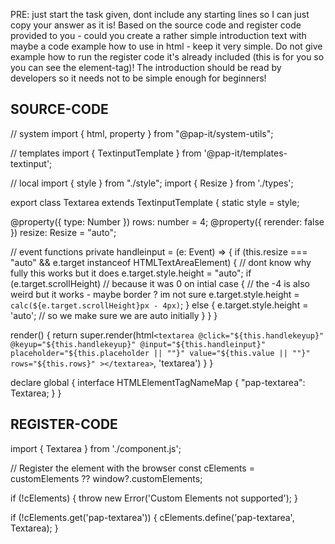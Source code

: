 PRE: just start the task given, dont include any starting lines so I can just copy your answer as it is!
 Based on the source code and register code provided to you - could you create a rather simple introduction text with maybe a code example how to use in html - keep it very simple. Do not give example how to run the register code it's already included (this is for you so you can see the element-tag)! The introduction should be read by developers so it needs not to be simple enough for beginners!

## SOURCE-CODE

// system
import { html, property } from "@pap-it/system-utils";

// templates
import { TextinputTemplate } from '@pap-it/templates-textinput';

// local
import { style } from "./style";
import { Resize } from './types';

export class Textarea extends TextinputTemplate<HTMLTextAreaElement> {
  static style = style;

  @property({ type: Number }) rows: number = 4;
  @property({ rerender: false }) resize: Resize = "auto";

  // event functions
  private handleinput = (e: Event) => {
    if (this.resize === "auto" && e.target instanceof HTMLTextAreaElement) {
      // dont know why fully this works but it does
      e.target.style.height = "auto";
      if (e.target.scrollHeight) // because it was 0 on intial case
      {
        // the -4 is also weird but it works - maybe border ? im not sure
        e.target.style.height = `calc(${e.target.scrollHeight}px - 4px)`;
      }
      else {
        e.target.style.height = 'auto'; // so we make sure we are auto initially
      }
    }
  }

  render() {
    return super.render(html`
            <textarea
                @click="${this.handlekeyup}"
                @keyup="${this.handlekeyup}"
                @input="${this.handleinput}"
                placeholder="${this.placeholder || ""}"
                value="${this.value || ""}"
                rows="${this.rows}"
            ></textarea>
        `, 'textarea')
  }
}

declare global {
  interface HTMLElementTagNameMap {
    "pap-textarea": Textarea;
  }
}

## REGISTER-CODE

import { Textarea } from './component.js';

// Register the element with the browser
const cElements = customElements ?? window?.customElements;

if (!cElements) {
  throw new Error('Custom Elements not supported');
}

if (!cElements.get('pap-textarea')) {
  cElements.define('pap-textarea', Textarea);
}
